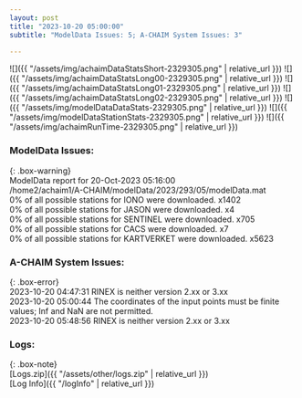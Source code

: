 ```yaml
---
layout: post
title: "2023-10-20 05:00:00"
subtitle: "ModelData Issues: 5; A-CHAIM System Issues: 3"

---
```


![]({{ "/assets/img/achaimDataStatsShort-2329305.png" | relative_url }})
![]({{ "/assets/img/achaimDataStatsLong00-2329305.png" | relative_url }})
![]({{ "/assets/img/achaimDataStatsLong01-2329305.png" | relative_url }})
![]({{ "/assets/img/achaimDataStatsLong02-2329305.png" | relative_url }})
![]({{ "/assets/img/modelDataDataStats-2329305.png" | relative_url }})
![]({{ "/assets/img/modelDataStationStats-2329305.png" | relative_url }})
![]({{ "/assets/img/achaimRunTime-2329305.png" | relative_url }})


### ModelData Issues:  
  
{: .box-warning}  
 ModelData report for 20-Oct-2023 05:16:00   
 /home2/achaim1/A-CHAIM/modelData/2023/293/05/modelData.mat   
 0% of all possible stations for IONO were downloaded. x1402   
 0% of all possible stations for JASON were downloaded. x4   
 0% of all possible stations for SENTINEL were downloaded. x705   
 0% of all possible stations for CACS were downloaded. x7   
 0% of all possible stations for KARTVERKET were downloaded. x5623   
  
### A-CHAIM System Issues:  
  
{: .box-error}  
2023-10-20 04:47:31 RINEX is neither version 2.xx or 3.xx  
2023-10-20 05:00:44 The coordinates of the input points must be finite values; Inf and NaN are not permitted.  
2023-10-20 05:48:56 RINEX is neither version 2.xx or 3.xx  

### Logs:  
  
{: .box-note}  
[Logs.zip]({{ "/assets/other/logs.zip" | relative_url }})  
[Log Info]({{ "/logInfo" | relative_url }})  
